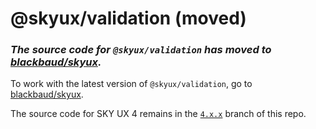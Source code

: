# @skyux/validation (moved)

### *The source code for `@skyux/validation` has moved to [blackbaud/skyux](https://github.com/blackbaud/skyux).*

To work with the latest version of `@skyux/validation`, go to [blackbaud/skyux](https://github.com/blackbaud/skyux).

The source code for SKY UX 4 remains in the [`4.x.x`](https://github.com/blackbaud/skyux-validation/tree/4.x.x) branch of this repo.
